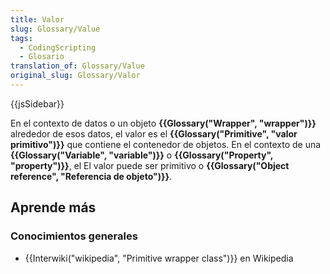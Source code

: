 ```yaml
---
title: Valor
slug: Glossary/Value
tags:
  - CodingScripting
  - Glosario
translation_of: Glossary/Value
original_slug: Glossary/Valor
---
```

{{jsSidebar}}

En el contexto de datos o un objeto **{{Glossary("Wrapper", "wrapper")}}** alrededor de esos datos, el valor es el **{{Glossary("Primitive", "valor primitivo")}}** que contiene el contenedor de objetos. En el contexto de una **{{Glossary("Variable", "variable")}}** o **{{Glossary("Property", "property")}}**, el El valor puede ser primitivo o **{{Glossary("Object reference", "Referencia de objeto")}}**.

## Aprende más

### Conocimientos generales

- {{Interwiki("wikipedia", "Primitive wrapper class")}} en Wikipedia
